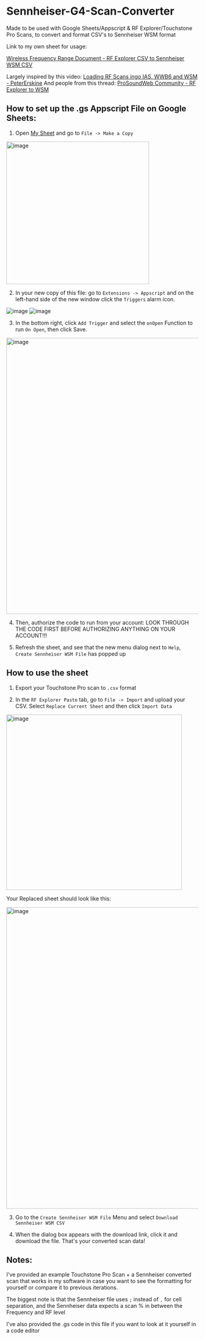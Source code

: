 # Sennheiser-G4-Scan-Converter
Made to be used with Google Sheets/Appscript & RF Explorer/Touchstone Pro Scans, to convert and format CSV's to Sennheiser WSM format

Link to my own sheet for usage:

[Wireless Frequency Range Document - RF Explorer CSV to Sennheiser WSM CSV](https://docs.google.com/spreadsheets/d/1J3ns_adF1a7abeK9_Y9u7mm-bNHIiVYPU-pPMlAzFLo/edit?usp=sharing)

Largely inspired by this video: [Loading RF Scans ingo IAS, WWB6 and WSM - PeterErskine](https://www.youtube.com/watch?v=sivL8lQQKws&ab_channel=PeteErskine)
And people from this thread: [ProSoundWeb Community - RF Explorer to WSM](https://forums.prosoundweb.com/index.php?topic=163644.0)

## How to set up the .gs Appscript File on Google Sheets:
1. Open [My Sheet](https://docs.google.com/spreadsheets/d/1J3ns_adF1a7abeK9_Y9u7mm-bNHIiVYPU-pPMlAzFLo/edit?usp=sharing) and go to `File -> Make a Copy`

<img width="374" alt="image" src="https://github.com/user-attachments/assets/91c4075b-63d2-4274-bb86-5d302597476c">

2. In your new copy of this file: go to `Extensions -> Appscript` and on the left-hand side of the new window click the `Triggers` alarm icon.

![image](https://github.com/user-attachments/assets/786ea415-521f-46d4-9cf7-c6b59cde2cc7) ![image](https://github.com/user-attachments/assets/1a28cc16-03f8-4262-871b-876d4a447a5b)

3. In the bottom right, click `Add Trigger` and select the `onOpen` Function to run `On Open`, then click Save.

<img width="724" alt="image" src="https://github.com/user-attachments/assets/dc100588-5454-48b6-bdac-7e51ea190ce6">

4. Then, authorize the code to run from your account: LOOK THROUGH THE CODE FIRST BEFORE AUTHORIZING ANYTHING ON YOUR ACCOUNT!!!

5. Refresh the sheet, and see that the new menu dialog next to `Help`, `Create Sennheiser WSM File` has popped up

## How to use the sheet

1. Export your Touchstone Pro scan to `.csv` format

2. In the `RF Explorer Paste` tab, go to `File -> Import` and upload your CSV. Select `Replace Current Sheet` and then click `Import Data`

<img width="460" alt="image" src="https://github.com/user-attachments/assets/79fe66eb-e824-4469-85d9-7c2dd456ba2f">

Your Replaced sheet should look like this:

<img width="791" alt="image" src="https://github.com/user-attachments/assets/b041d6da-ec70-496b-a6a9-f3fb6d84af47">

3. Go to the `Create Sennheiser WSM File` Menu and select `Download Sennheiser WSM CSV`

4. When the dialog box appears with the download link, click it and download the file. That's your converted scan data!

## Notes:

I've provided an example Touchstone Pro Scan + a Sennheiser converted scan that works in my software in case you want to see the formatting for yourself or compare it to previous iterations.

The biggest note is that the Sennheiser file uses `;` instead of `,` for cell separation, and the Sennheiser data expects a scan % in between the Frequency and RF level 

I've also provided the .gs code in this file if you want to look at it yourself in a code editor



